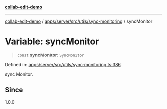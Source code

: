 [**collab-edit-demo**](../../../../../../README.md)

***

[collab-edit-demo](../../../../../../README.md) / [apps/server/src/utils/sync-monitoring](../README.md) / syncMonitor

# Variable: syncMonitor

> `const` **syncMonitor**: `SyncMonitor`

Defined in: [apps/server/src/utils/sync-monitoring.ts:386](https://github.com/austyle-io/pub-sub-demo/blob/00b2f1e9b947d5e964db5c3be9502513c4374263/apps/server/src/utils/sync-monitoring.ts#L386)

sync Monitor.

## Since

1.0.0
